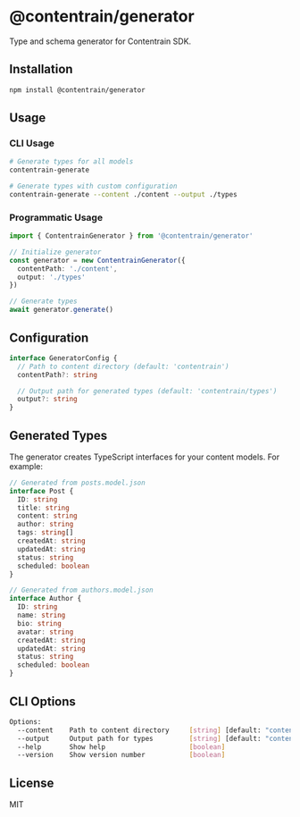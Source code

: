# @contentrain/generator

Type and schema generator for Contentrain SDK.

## Installation

```bash
npm install @contentrain/generator
```

## Usage

### CLI Usage

```bash
# Generate types for all models
contentrain-generate

# Generate types with custom configuration
contentrain-generate --content ./content --output ./types
```

### Programmatic Usage

```typescript
import { ContentrainGenerator } from '@contentrain/generator'

// Initialize generator
const generator = new ContentrainGenerator({
  contentPath: './content',
  output: './types'
})

// Generate types
await generator.generate()
```

## Configuration

```typescript
interface GeneratorConfig {
  // Path to content directory (default: 'contentrain')
  contentPath?: string

  // Output path for generated types (default: 'contentrain/types')
  output?: string
}
```

## Generated Types

The generator creates TypeScript interfaces for your content models. For example:

```typescript
// Generated from posts.model.json
interface Post {
  ID: string
  title: string
  content: string
  author: string
  tags: string[]
  createdAt: string
  updatedAt: string
  status: string
  scheduled: boolean
}

// Generated from authors.model.json
interface Author {
  ID: string
  name: string
  bio: string
  avatar: string
  createdAt: string
  updatedAt: string
  status: string
  scheduled: boolean
}
```

## CLI Options

```bash
Options:
  --content    Path to content directory     [string] [default: "contentrain"]
  --output     Output path for types         [string] [default: "contentrain/types"]
  --help       Show help                     [boolean]
  --version    Show version number           [boolean]
```

## License

MIT

